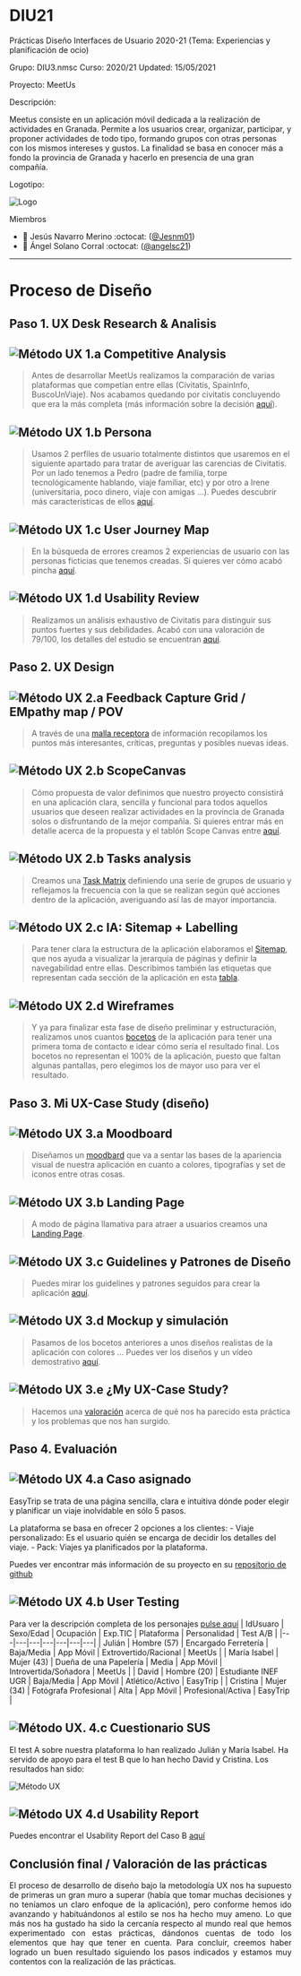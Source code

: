 # DIU21
Prácticas Diseño Interfaces de Usuario 2020-21 (Tema: Experiencias y planificación de ocio) 

Grupo: DIU3.nmsc  Curso: 2020/21 
Updated: 15/05/2021

Proyecto: MeetUs

Descripción:

Meetus consiste en un aplicación móvil dedicada a la realización de actividades en Granada. Permite a los usuarios crear, organizar, participar, y proponer actividades de todo tipo, formando grupos con otras personas con los mismos intereses y gustos. La finalidad se basa en conocer más a fondo la provincia de Granada y hacerlo en presencia de una gran compañía. 

Logotipo:

![Logo](P3/Imagenes/logo.png)

Miembros
 * :boy:   Jesús Navarro Merino   :octocat: ([@Jesnm01](https://github.com/Jesnm01))
 * :boy:  Ángel Solano Corral     :octocat: ([@angelsc21](https://github.com/angelsc21))

----- 

# Proceso de Diseño 

## Paso 1. UX Desk Research & Analisis 

![Método UX](img/Competitive.png) 1.a Competitive Analysis
-----
> Antes de desarrollar MeetUs realizamos la comparación de varias plataformas que competían entre ellas (Civitatis, SpainInfo, BuscoUnViaje). Nos acabamos quedando por civitatis concluyendo que era la más completa (más información sobre la decisión <a href="https://github.com/angelsc21/DIU21/tree/master/P1">aquí</a>). 


![Método UX](img/Persona.png) 1.b Persona
-----
> Usamos 2 perfiles de usuario totalmente distintos que usaremos en el siguiente apartado para tratar de averiguar las carencias de Civitatis. Por un lado tenemos a Pedro (padre de familia, torpe tecnológicamente hablando, viaje familiar, etc) y por otro a Irene (universitaria, poco dinero, viaje con amigas ...). Puedes descubrir más características de ellos <a href="https://github.com/angelsc21/DIU21/tree/master/P1">aquí</a>.

![Método UX](img/JourneyMap.png) 1.c User Journey Map
----
> En la búsqueda de errores creamos 2 experiencias de usuario con las personas ficticias que tenemos creadas. Si quieres ver cómo acabó pincha <a href="https://github.com/angelsc21/DIU21/tree/master/P1">aquí</a>.

![Método UX](img/usabilityReview.png) 1.d Usability Review
----
> Realizamos un análisis exhaustivo de Civitatis para distinguir sus puntos fuertes y sus debilidades. Acabó con una valoración de 79/100, los detalles del estudio se encuentran <a href="https://github.com/angelsc21/DIU21/tree/master/P1">aquí</a>.


## Paso 2. UX Design  


![Método UX](img/feedback-capture-grid.png) 2.a Feedback Capture Grid / EMpathy map / POV
----
> A través de una <a href="https://github.com/angelsc21/DIU21/tree/master/P2">malla receptora</a> de información recopilamos los puntos más interesantes, críticas, preguntas y posibles nuevas ideas.


![Método UX](img/ScopeCanvas.png) 2.b ScopeCanvas
----
> Cómo propuesta de valor definimos que nuestro proyecto consistirá en una aplicación clara, sencilla y funcional para todos aquellos usuarios que deseen realizar actividades en la provincia de Granada solos o disfruntando de la mejor compañía. Si quieres entrar más en detalle acerca de la propuesta y el tablón Scope Canvas entre <a href="https://github.com/angelsc21/DIU21/tree/master/P2#propuesta-de-valor">aquí</a>.

![Método UX](img/Sitemap.png) 2.b Tasks analysis 
-----
> Creamos una <a href="https://github.com/angelsc21/DIU21/tree/master/P2#task-analysis">Task Matrix</a> definiendo una serie de grupos de usuario y reflejamos la frecuencia con la que se realizan según qué acciones dentro de la aplicación, averiguando así las de mayor importancia.


![Método UX](img/labelling.png) 2.c IA: Sitemap + Labelling 
----
> Para tener clara la estructura de la aplicación elaboramos el <a href="https://github.com/angelsc21/DIU21/tree/master/P2#arquitectura-de-informaci%C3%B3n">Sitemap</a>, que nos ayuda a visualizar la jerarquía de páginas y definir la navegabilidad entre ellas. 
Describimos también las etiquetas que representan cada sección de la aplicación en esta <a href="https://github.com/angelsc21/DIU21/tree/master/P2">tabla</a>.

![Método UX](img/Wireframes.png) 2.d Wireframes
-----
> Y ya para finalizar esta fase de diseño preliminar y estructuración, realizamos unos cuantos <a href="https://github.com/angelsc21/DIU21/tree/master/P2#prototipo-lo-fi-wireframe">bocetos</a> de la aplicación para tener una primera toma de contacto e idear cómo sería el resultado final. Los bocetos no representan el 100% de la aplicación, puesto que faltan algunas pantallas, pero elegimos los de mayor uso para ver el resultado.

## Paso 3. Mi UX-Case Study (diseño)


![Método UX](img/moodboard.png) 3.a Moodboard
-----
> Diseñamos un <a href="https://github.com/angelsc21/DIU21/tree/master/P3#moodboard-dise%C3%B1o-visual--logotipo">moodbard</a> que va a sentar las bases de la apariencia visual de nuestra aplicación en cuanto a colores, tipografías y set de iconos entre otras cosas.


![Método UX](img/landing-page.png)  3.b Landing Page
----
> A modo de página llamativa para atraer a usuarios creamos una <a href="https://github.com/angelsc21/DIU21/tree/master/P3#landing-page">Landing Page</a>.

![Método UX](img/guidelines.png) 3.c Guidelines y Patrones de Diseño
----
> Puedes mirar los guidelines y patrones seguidos para crear la aplicación <a href="https://github.com/angelsc21/DIU21/tree/master/P3#guidelines-y-patrones-de-dise%C3%B1o">aquí</a>.

![Método UX](img/mockup.png)  3.d Mockup y simulación
----
> Pasamos de los bocetos anteriores a unos diseños realistas de la aplicación con colores ... Puedes ver los diseños y un vídeo demostrativo <a href="https://github.com/angelsc21/DIU21/tree/master/P3#mockup-layout-hi-fi">aquí</a>.


![Método UX](img/caseStudy.png) 3.e ¿My UX-Case Study?
-----
> Hacemos una <a href="https://github.com/angelsc21/DIU21/tree/master/P3#documentaci%C3%B3n-publicaci%C3%B3n-del-case-study">valoración</a> acerca de qué nos ha parecido esta práctica y los problemas que nos han surgido.


## Paso 4. Evaluación 


![Método UX](img/ABtesting.png) 4.a Caso asignado
----
EasyTrip se trata de una página sencilla, clara e intuitiva dónde poder elegir y planificar un viaje inolvidable en sólo 5 pasos. 

La plataforma se basa en ofrecer 2 opciones a los clientes:
	- Viaje personalizado: Es el usuario quién se encarga de decidir los detalles del viaje.
	- Pack: Viajes ya planificados por la plataforma.

Puedes ver encontrar más información de su proyecto en su [repositorio de github](https://github.com/meryuree/DIU21)

![Método UX](img/usability-testing.png) 4.b User Testing
----
Para ver la descripción completa de los personajes [pulse aquí](https://github.com/angelsc21/DIU21/tree/master/P4)
|  IdUsuaro | Sexo/Edad | Ocupación | Exp.TIC | Plataforma | Personalidad | Test A/B |
|---|---|---|---|---|---|---|
| Julián | Hombre (57) | Encargado Ferretería | Baja/Media | App Móvil  | Extrovertido/Racional | MeetUs | 
| María Isabel | Mujer (43) | Dueña de una Papelería | Media | App Móvil | Introvertida/Soñadora | MeetUs |
| David | Hombre (20) | Estudiante INEF UGR | Baja/Media | App Móvil | Atlético/Activo | EasyTrip | 
| Cristina | Mujer (34) | Fotógrafa Profesional | Alta | App Móvil | Profesional/Activa | EasyTrip |


![Método UX](img/Survey.png). 4.c Cuestionario SUS
----

El test A sobre nuestra plataforma lo han realizado Julián y María Isabel. Ha servido de apoyo para el test B que lo han hecho David y Cristina. Los resultados han sido:

![Método UX](P4/imagen_SUS.PNG)

![Método UX](img/usability-report.png) 4.d Usability Report
----

Puedes encontrar el Usability Report del Caso B [aquí](https://github.com/angelsc21/DIU21/blob/master/P4/P4_UsabReport_EasyTrip_doneby_DIU3_nmsc.pdf)


## Conclusión final / Valoración de las prácticas

<p align="justify">El proceso de desarrollo de diseño bajo la metodología UX nos ha supuesto de primeras un gran muro a superar (había que tomar muchas decisiones y no teníamos un claro enfoque de la aplicación), pero conforme hemos ido avanzando y habituándonos al estilo se nos ha hecho muy ameno. Lo que más nos ha gustado ha sido la cercanía respecto al mundo real que hemos experimentado con estas prácticas, dándonos cuentas de todo los elementos que hay que tener en cuenta. Para concluir, creemos haber logrado un buen resultado siguiendo los pasos indicados y estamos muy contentos con la realización de las prácticas.</p>













